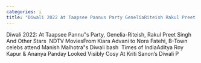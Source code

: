 ```yaml
---
categories: i
title: "Diwali 2022 At Taapsee Pannus Party GeneliaRiteish Rakul Preet Singh And Other Stars  NDTV Movies"
---
```

Diwali 2022: At Taapsee Pannu"s Party, Genelia-Riteish, Rakul Preet Singh And Other Stars&nbsp;&nbsp;NDTV MoviesFrom Kiara Advani to Nora Fatehi, B-Town celebs attend Manish Malhotra"s Diwali bash&nbsp;&nbsp;Times of IndiaAditya Roy Kapur & Ananya Panday Looked Visibly Cosy At Kriti Sanon’s Diwali P